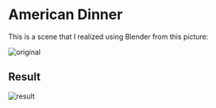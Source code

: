 American Dinner
===============

This is a scene that I realized using Blender from this picture:

![original](room-main.png)

Result
------

![result](result.png)
